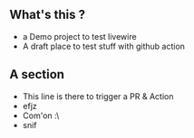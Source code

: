 ## What's this ?

- a Demo project to test livewire
- A draft place to test stuff with github action

## A section

- This line is there to trigger a PR & Action
- efjz
- Com'on :\
- snif